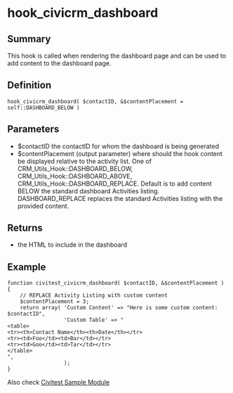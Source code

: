 # hook_civicrm_dashboard

## Summary

This hook is called when rendering the dashboard page and can be
used to add content to the dashboard page.

## Definition

    hook_civicrm_dashboard( $contactID, &$contentPlacement = self::DASHBOARD_BELOW )

## Parameters

-   $contactID the contactID for whom the dashboard is being generated
-   $contentPlacement (output parameter) where should the hook content
    be displayed relative to the activity list. One of
    CRM_Utils_Hook::DASHBOARD_BELOW,
    CRM_Utils_Hook::DASHBOARD_ABOVE,
    CRM_Utils_Hook::DASHBOARD_REPLACE. Default is to add content
    BELOW the standard dashboard Activities listing. DASHBOARD_REPLACE
    replaces the standard Activities listing with the provided content.

## Returns

-   the HTML to include in the dashboard

## Example

    function civitest_civicrm_dashboard( $contactID, &$contentPlacement ) {
        // REPLACE Activity Listing with custom content
        $contentPlacement = 3;
        return array( 'Custom Content' => "Here is some custom content: $contactID",
                      'Custom Table' => "
    <table>
    <tr><th>Contact Name</th><th>Date</th></tr>
    <tr><td>Foo</td><td>Bar</td></tr>
    <tr><td>Goo</td><td>Tar</td></tr>
    </table>
    ",
                      );
    }

Also check [Civitest Sample
Module](http://svn.civicrm.org/civicrm/branches/v2.2/drupal/civitest.module.sample)